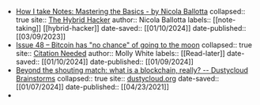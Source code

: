 - [How I take Notes: Mastering the Basics - by Nicola Ballotta](https://omnivore.app/me/how-i-take-notes-mastering-the-basics-by-nicola-ballotta-18cf594cd16)
  collapsed:: true
  site:: [The Hybrid Hacker](https://hybridhacker.email/p/how-i-take-notes-mastering-the-basics)
  author:: Nicola Ballotta
  labels:: [[note-taking]] [[hybrid-hacker]]
  date-saved:: [[01/10/2024]]
  date-published:: [[03/09/2023]]
- [Issue 48 – Bitcoin has "no chance" of going to the moon](https://omnivore.app/me/issue-48-bitcoin-has-no-chance-of-going-to-the-moon-18cf2095d8e)
  collapsed:: true
  site:: [Citation Needed](https://citationneeded.news/issue-48/)
  author:: Molly White
  labels:: [[Read-later]]
  date-saved:: [[01/10/2024]]
  date-published:: [[01/09/2024]]
- [Beyond the shouting match: what is a blockchain, really? -- Dustycloud Brainstorms](https://omnivore.app/me/https-dustycloud-org-blog-what-is-a-blockchain-really-18ce2b8f1d9)
  collapsed:: true
  site:: [dustycloud.org](https://dustycloud.org/blog/what-is-a-blockchain-really/)
  date-saved:: [[01/07/2024]]
  date-published:: [[04/23/2021]]
-